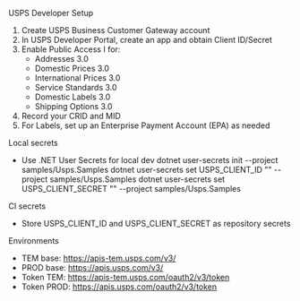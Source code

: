 USPS Developer Setup

1) Create USPS Business Customer Gateway account
2) In USPS Developer Portal, create an app and obtain Client ID/Secret
3) Enable Public Access I for:
   - Addresses 3.0
   - Domestic Prices 3.0
   - International Prices 3.0
   - Service Standards 3.0
   - Domestic Labels 3.0
   - Shipping Options 3.0
4) Record your CRID and MID
5) For Labels, set up an Enterprise Payment Account (EPA) as needed

Local secrets
- Use .NET User Secrets for local dev
  dotnet user-secrets init --project samples/Usps.Samples
  dotnet user-secrets set USPS_CLIENT_ID "<id>" --project samples/Usps.Samples
  dotnet user-secrets set USPS_CLIENT_SECRET "<secret>" --project samples/Usps.Samples

CI secrets
- Store USPS_CLIENT_ID and USPS_CLIENT_SECRET as repository secrets

Environments
- TEM base: https://apis-tem.usps.com/v3/
- PROD base: https://apis.usps.com/v3/
- Token TEM: https://apis-tem.usps.com/oauth2/v3/token
- Token PROD: https://apis.usps.com/oauth2/v3/token

